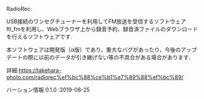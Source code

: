 RadioRec:

USB接続のワンセグチューナーを利用してFM放送を受信するソフトウェアftl_fmを利用し、Webブラウザ上から録音予約、録音済ファイルのダウンロードを行えるソフトウェアです.

本ソフトウェアは開発版（α版）であり，重大なバグがあったり，今後のアップデートの際に以前のデータが引き継げない等の不具合がある場合があります．

詳細:https://takehara-photo.com/radiorec%ef%bc%88%ce%b1%e7%89%88%ef%bc%89/

バーション情報
0.1.0 :2019-08-25
